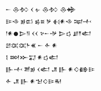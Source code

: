 <div class='block'>
<div class='line'>𒀸 𒁲𒁴 𒌋 𒉡 𒁲𒁴 𒁲𒄉</div>
<div class='line'>𒄿𒈾 𒂊𒆗 𒌗𒊺 𒃻 𒈬𒀭𒈾 𒉈𒋾</div>
<div class='line'>𒁹𒀭𒊹𒆕𒀀 𒌋𒌋 𒆳𒀸𒋩 𒆕𒌓 𒋗𒈫𒅗</div>
<div class='line'>𒇻𒀬𒀬𒈨𒌍 𒀸 𒅆 𒀭</div>
<div class='line'>𒋙 𒇷𒁍𒍑 𒀭𒌓𒅗</div>
<div class='line'>𒃲𒋾 𒍪𒂊 𒌋𒅗 𒂗 𒃲 𒀭𒄭𒂵𒄿</div>
<div class='line'>𒅆 𒂗 𒃲 𒀭𒈠𒄭𒄿𒊑</div>
</div>